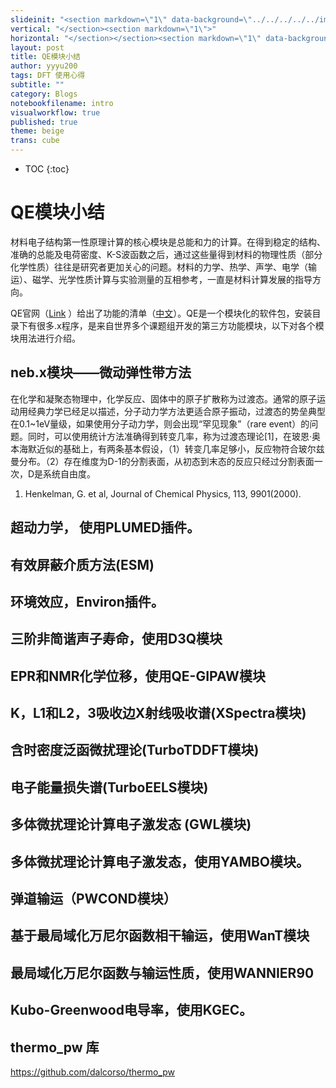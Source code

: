 ```yaml
---
slideinit: "<section markdown=\"1\" data-background=\"../../../../../img/slidebackground.png\"><section markdown=\"1\">"
vertical: "</section><section markdown=\"1\">"
horizontal: "</section></section><section markdown=\"1\" data-background=\"../../../../../img/slidebackground.png\"><section markdown=\"1\">"
layout: post
title: QE模块小结
author: yyyu200
tags: DFT 使用心得
subtitle: ""
category: Blogs
notebookfilename: intro
visualworkflow: true
published: true
theme: beige
trans: cube
---
```



* TOC
{:toc}

# QE模块小结

材料电子结构第一性原理计算的核心模块是总能和力的计算。在得到稳定的结构、准确的总能及电荷密度、K-S波函数之后，通过这些量得到材料的物理性质（部分化学性质）往往是研究者更加关心的问题。材料的力学、热学、声学、电学（输运）、磁学、光学性质计算与实验测量的互相参考，一直是材料计算发展的指导方向。

QE官网（[Link](http://www.quantum-espresso.org/project/what-can-qe-do) ）给出了功能的清单（[中文](../../../../2018/05/01/QE-List/)）。QE是一个模块化的软件包，安装目录下有很多.x程序，是来自世界多个课题组开发的第三方功能模块，以下对各个模块用法进行介绍。

## neb.x模块——微动弹性带方法

在化学和凝聚态物理中，化学反应、固体中的原子扩散称为过渡态。通常的原子运动用经典力学已经足以描述，分子动力学方法更适合原子振动，过渡态的势垒典型在0.1~1eV量级，如果使用分子动力学，则会出现“罕见现象”（rare event）的问题。同时，可以使用统计方法准确得到转变几率，称为过渡态理论[1]，在玻恩·奥本海默近似的基础上，有两条基本假设，（1）转变几率足够小，反应物符合玻尔兹曼分布。（2）存在维度为D-1的分割表面，从初态到末态的反应只经过分割表面一次，D是系统自由度。

1. Henkelman, G. et al, Journal of Chemical Physics, 113, 9901(2000).

## 超动力学， 使用PLUMED插件。

## 有效屏蔽介质方法(ESM)

## 环境效应，Environ插件。

## 三阶非简谐声子寿命，使用D3Q模块

## EPR和NMR化学位移，使用QE-GIPAW模块

## K，L1和L2，3吸收边X射线吸收谱(XSpectra模块)

## 含时密度泛函微扰理论(TurboTDDFT模块)

## 电子能量损失谱(TurboEELS模块)

## 多体微扰理论计算电子激发态 (GWL模块)

## 多体微扰理论计算电子激发态，使用YAMBO模块。

## 弹道输运（PWCOND模块）

## 基于最局域化万尼尔函数相干输运，使用WanT模块

## 最局域化万尼尔函数与输运性质，使用WANNIER90

## Kubo-Greenwood电导率，使用KGEC。

## thermo_pw 库
https://github.com/dalcorso/thermo_pw
